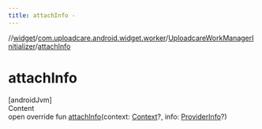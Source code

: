 ```yaml
---
title: attachInfo -
---
```

//[widget](../../index.md)/[com.uploadcare.android.widget.worker](../index.md)/[UploadcareWorkManagerInitializer](index.md)/[attachInfo](attach-info.md)



# attachInfo  
[androidJvm]  
Content  
open override fun [attachInfo](attach-info.md)(context: [Context](https://developer.android.com/reference/kotlin/android/content/Context.html)?, info: [ProviderInfo](https://developer.android.com/reference/kotlin/android/content/pm/ProviderInfo.html)?)  




